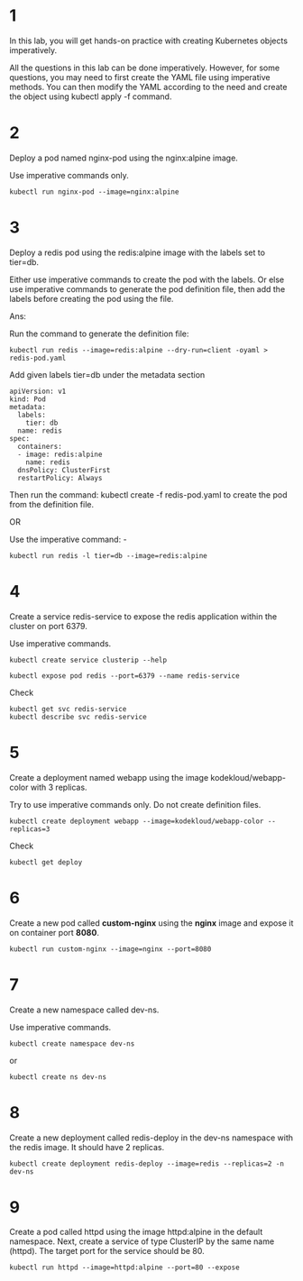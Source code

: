 # 1 
In this lab, you will get hands-on practice with creating Kubernetes objects imperatively.


All the questions in this lab can be done imperatively. However, for some questions, you may need to first create the YAML file using imperative methods. You can then modify the YAML according to the need and create the object using kubectl apply -f command.

# 2
Deploy a pod named nginx-pod using the nginx:alpine image.

Use imperative commands only.

````
kubectl run nginx-pod --image=nginx:alpine
````

# 3 
Deploy a redis pod using the redis:alpine image with the labels set to tier=db.

Either use imperative commands to create the pod with the labels. Or else use imperative commands to generate the pod definition file, then add the labels before creating the pod using the file.

Ans:

Run the command to generate the definition file:
````
kubectl run redis --image=redis:alpine --dry-run=client -oyaml > redis-pod.yaml
````
Add given labels tier=db under the metadata section

````
apiVersion: v1
kind: Pod
metadata:
  labels:
    tier: db
  name: redis
spec:
  containers:
  - image: redis:alpine
    name: redis
  dnsPolicy: ClusterFirst
  restartPolicy: Always
````
Then run the command: kubectl create -f redis-pod.yaml to create the pod from the definition file.

OR

Use the imperative command: -
````
kubectl run redis -l tier=db --image=redis:alpine
````

# 4 

Create a service redis-service to expose the redis application within the cluster on port 6379.

Use imperative commands.
````
kubectl create service clusterip --help
````
````
kubectl expose pod redis --port=6379 --name redis-service
````
Check
````
kubectl get svc redis-service
kubectl describe svc redis-service
````

# 5

Create a deployment named webapp using the image kodekloud/webapp-color with 3 replicas.

Try to use imperative commands only. Do not create definition files.

````
kubectl create deployment webapp --image=kodekloud/webapp-color --replicas=3
````
Check
````
kubectl get deploy
````

# 6
Create a new pod called **custom-nginx** using the **nginx** image and expose it on container port **8080**.
````
kubectl run custom-nginx --image=nginx --port=8080
````

# 7
Create a new namespace called dev-ns.

Use imperative commands.
````
kubectl create namespace dev-ns 
````
or 
````
kubectl create ns dev-ns
````

# 8 
Create a new deployment called redis-deploy in the dev-ns namespace with the redis image. It should have 2 replicas.
````
kubectl create deployment redis-deploy --image=redis --replicas=2 -n dev-ns
````

# 9 
Create a pod called httpd using the image httpd:alpine in the default namespace. Next, create a service of type ClusterIP by the same name (httpd). The target port for the service should be 80.
````
kubectl run httpd --image=httpd:alpine --port=80 --expose
````